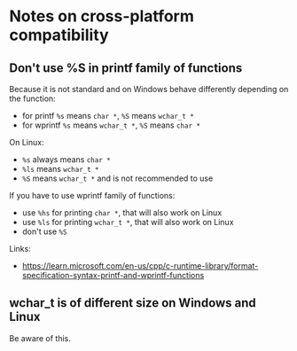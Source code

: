 # Notes on cross-platform compatibility

## Don't use %S in printf family of functions

Because it is not standard and on Windows behave differently depending on the function:
- for printf `%s` means `char *`, `%S` means `wchar_t *`
- for wprintf `%s` means `wchar_t *`, `%S` means `char *`

On Linux:
- `%s` always means `char *`
- `%ls` means `wchar_t *`
- `%S` means `wchar_t *` and is not recommended to use

If you have to use wprintf family of functions:
- use `%hs` for printing `char *`, that will also work on Linux
- use `%ls` for printing `wchar_t *`, that will also work on Linux
- don't use `%S`

Links:
- https://learn.microsoft.com/en-us/cpp/c-runtime-library/format-specification-syntax-printf-and-wprintf-functions


## wchar_t is of different size on Windows and Linux

Be aware of this.
